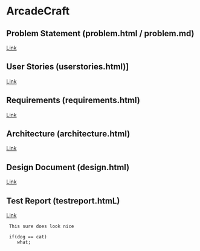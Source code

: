 # ArcadeCraft

## Problem Statement (problem.html / problem.md)
[Link](https://github.com/dterra79/IncomeGenerators.git) 
    
    
## User Stories (userstories.html)]
[Link](https://github.com/dterra79/IncomeGenerators.git) 

## Requirements (requirements.html)
[Link](https://github.com/dterra79/IncomeGenerators.git) 

## Architecture (architecture.html)
[Link](https://github.com/dterra79/IncomeGenerators.git) 

## Design Document (design.html)
[Link](https://github.com/dterra79/IncomeGenerators.git) 

## Test Report (testreport.htmL)
[Link](https://github.com/dterra79/IncomeGenerators.git) 
```
 This sure does look nice
 
 if(dog == cat)
    what;
```
 
